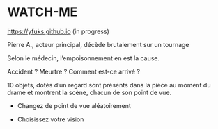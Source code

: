 # WATCH-ME
https://yfuks.github.io (in progress)

Pierre A., acteur principal, décède brutalement sur un tournage

Selon le médecin, l’empoisonnement en est la cause.

Accident ? Meurtre ? Comment est-ce arrivé ?

10 objets, dotés d’un regard sont présents dans la pièce au moment du drame et montrent la scène, chacun de son point de vue.

- Changez de point de vue aléatoirement

- Choisissez votre vision
